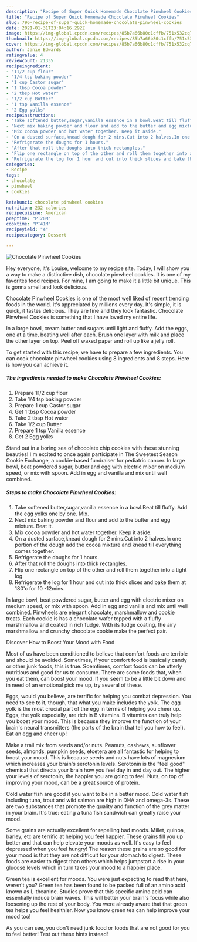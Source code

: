```yaml
---
description: "Recipe of Super Quick Homemade Chocolate Pinwheel Cookies"
title: "Recipe of Super Quick Homemade Chocolate Pinwheel Cookies"
slug: 796-recipe-of-super-quick-homemade-chocolate-pinwheel-cookies
date: 2021-01-31T23:04:16.292Z
image: https://img-global.cpcdn.com/recipes/85b7a66b80c1cffb/751x532cq70/chocolate-pinwheel-cookies-recipe-main-photo.jpg
thumbnail: https://img-global.cpcdn.com/recipes/85b7a66b80c1cffb/751x532cq70/chocolate-pinwheel-cookies-recipe-main-photo.jpg
cover: https://img-global.cpcdn.com/recipes/85b7a66b80c1cffb/751x532cq70/chocolate-pinwheel-cookies-recipe-main-photo.jpg
author: Janie Edwards
ratingvalue: 4
reviewcount: 21335
recipeingredient:
- "11/2 cup flour"
- "1/4 tsp baking powder"
- "1 cup Castor sugar"
- "1 tbsp Cocoa powder"
- "2 tbsp Hot water"
- "1/2 cup Butter"
- "1 tsp Vanilla essence"
- "2 Egg yolks"
recipeinstructions:
- "Take softened butter,sugar,vanilla essence in a bowl.Beat till fluffy. Add the egg yolks one by one. Mix."
- "Next mix baking powder and flour and add to the butter and egg mixture. Beat it."
- "Mix cocoa powder and hot water together. Keep it aside."
- "On a dusted surface,knead dough for 2 mins.Cut into 2 halves.In one portion of the dough add the cocoa mixture and knead till everything comes together."
- "Refrigerate the doughs for 1 hours."
- "After that roll the doughs into thick rectangles."
- "Flip one rectangle on top of the other and roll them together into a tight log."
- "Refrigerate the log for 1 hour and cut into thick slices and bake them at 180&#39;c for 10 -12mins."
categories:
- Recipe
tags:
- chocolate
- pinwheel
- cookies

katakunci: chocolate pinwheel cookies 
nutrition: 232 calories
recipecuisine: American
preptime: "PT20M"
cooktime: "PT41M"
recipeyield: "4"
recipecategory: Dessert

---
```



![Chocolate Pinwheel Cookies](https://img-global.cpcdn.com/recipes/85b7a66b80c1cffb/751x532cq70/chocolate-pinwheel-cookies-recipe-main-photo.jpg)

Hey everyone, it's Louise, welcome to my recipe site. Today, I will show you a way to make a distinctive dish, chocolate pinwheel cookies. It is one of my favorites food recipes. For mine, I am going to make it a little bit unique. This is gonna smell and look delicious.

Chocolate Pinwheel Cookies is one of the most well liked of recent trending foods in the world. It's appreciated by millions every day. It's simple, it is quick, it tastes delicious. They are fine and they look fantastic. Chocolate Pinwheel Cookies is something that I have loved my entire life.

In a large bowl, cream butter and sugars until light and fluffy. Add the eggs, one at a time, beating well after each. Brush one layer with milk and place the other layer on top. Peel off waxed paper and roll up like a jelly roll.


To get started with this recipe, we have to prepare a few ingredients. You can cook chocolate pinwheel cookies using 8 ingredients and 8 steps. Here is how you can achieve it.

<!--inarticleads1-->

##### The ingredients needed to make Chocolate Pinwheel Cookies:

1. Prepare 11/2 cup flour
1. Take 1/4 tsp baking powder
1. Prepare 1 cup Castor sugar
1. Get 1 tbsp Cocoa powder
1. Take 2 tbsp Hot water
1. Take 1/2 cup Butter
1. Prepare 1 tsp Vanilla essence
1. Get 2 Egg yolks


Stand out in a boring sea of chocolate chip cookies with these stunning beauties! I&#39;m excited to once again participate in The Sweetest Season Cookie Exchange, a cookie-based fundraiser for pediatric cancer. In large bowl, beat powdered sugar, butter and egg with electric mixer on medium speed, or mix with spoon. Add in egg and vanilla and mix until well combined. 

<!--inarticleads2-->

##### Steps to make Chocolate Pinwheel Cookies:

1. Take softened butter,sugar,vanilla essence in a bowl.Beat till fluffy. Add the egg yolks one by one. Mix.
1. Next mix baking powder and flour and add to the butter and egg mixture. Beat it.
1. Mix cocoa powder and hot water together. Keep it aside.
1. On a dusted surface,knead dough for 2 mins.Cut into 2 halves.In one portion of the dough add the cocoa mixture and knead till everything comes together.
1. Refrigerate the doughs for 1 hours.
1. After that roll the doughs into thick rectangles.
1. Flip one rectangle on top of the other and roll them together into a tight log.
1. Refrigerate the log for 1 hour and cut into thick slices and bake them at 180&#39;c for 10 -12mins.


In large bowl, beat powdered sugar, butter and egg with electric mixer on medium speed, or mix with spoon. Add in egg and vanilla and mix until well combined. Pinwheels are elegant chocolate, marshmallow and cookie treats. Each cookie is has a chocolate wafer topped with a fluffy marshmallow and coated in rich fudge. With its fudge coating, the airy marshmallow and crunchy chocolate cookie make the perfect pair. 

Discover How to Boost Your Mood with Food


Most of us have been conditioned to believe that comfort foods are terrible and should be avoided. Sometimes, if your comfort food is basically candy or other junk foods, this is true. Soemtimes, comfort foods can be utterly nutritious and good for us to consume. There are some foods that, when you eat them, can boost your mood. If you seem to be a little bit down and in need of an emotional pick me up, try several of these.

Eggs, would you believe, are terrific for helping you combat depression. You need to see to it, though, that what you make includes the yolk. The egg yolk is the most crucial part of the egg in terms of helping you cheer up. Eggs, the yolk especially, are rich in B vitamins. B vitamins can truly help you boost your mood. This is because they improve the function of your brain's neural transmitters (the parts of the brain that tell you how to feel). Eat an egg and cheer up!

Make a trail mix from seeds and/or nuts. Peanuts, cashews, sunflower seeds, almonds, pumpkin seeds, etcetera are all fantastic for helping to boost your mood. This is because seeds and nuts have lots of magnesium which increases your brain's serotonin levels. Serotonin is the "feel good" chemical that directs your brain how you feel day in and day out. The higher your levels of serotonin, the happier you are going to feel. Nuts, on top of improving your mood, can be a great source of protein.

Cold water fish are good if you want to be in a better mood. Cold water fish including tuna, trout and wild salmon are high in DHA and omega-3s. These are two substances that promote the quality and function of the grey matter in your brain. It's true: eating a tuna fish sandwich can greatly raise your mood. 

Some grains are actually excellent for repelling bad moods. Millet, quinoa, barley, etc are terrific at helping you feel happier. These grains fill you up better and that can help elevate your moods as well. It's easy to feel depressed when you feel hungry! The reason these grains are so good for your mood is that they are not difficult for your stomach to digest. These foods are easier to digest than others which helps jumpstart a rise in your glucose levels which in turn takes your mood to a happier place.

Green tea is excellent for moods. You were just expecting to read that here, weren't you? Green tea has been found to be packed full of an amino acid known as L-theanine. Studies prove that this specific amino acid can essentially induce brain waves. This will better your brain's focus while also loosening up the rest of your body. You were already aware that that green tea helps you feel healthier. Now you know green tea can help improve your mood too!

As you can see, you don't need junk food or foods that are not good for you to feel better! Test out  these hints  instead!

